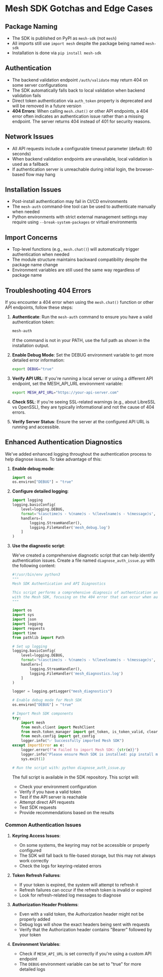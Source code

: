 # Mesh SDK Gotchas and Edge Cases

## Package Naming

- The SDK is published on PyPI as `mesh-sdk` (not `mesh`)
- All imports still use `import mesh` despite the package being named `mesh-sdk`
- Installation is done via `pip install mesh-sdk`

## Authentication

- The backend validation endpoint `/auth/validate` may return 404 on some server configurations
- The SDK automatically falls back to local validation when backend validation fails
- Direct token authentication via `auth_token` property is deprecated and will be removed in a future version
- **404 Errors**: When calling `mesh.chat()` or other API endpoints, a 404 error often indicates an authentication issue rather than a missing endpoint. The server returns 404 instead of 401 for security reasons.

## Network Issues

- All API requests include a configurable timeout parameter (default: 60 seconds)
- When backend validation endpoints are unavailable, local validation is used as a fallback
- If authentication server is unreachable during initial login, the browser-based flow may hang

## Installation Issues

- Post-install authentication may fail in CI/CD environments
- The `mesh-auth` command-line tool can be used to authenticate manually when needed
- Python environments with strict external management settings may require using `--break-system-packages` or virtual environments

## Import Concerns

- Top-level functions (e.g., `mesh.chat()`) will automatically trigger authentication when needed
- The module structure maintains backward compatibility despite the package name change
- Environment variables are still used the same way regardless of package name

## Troubleshooting 404 Errors

If you encounter a 404 error when using the `mesh.chat()` function or other API endpoints, follow these steps:

1. **Authenticate**: Run the `mesh-auth` command to ensure you have a valid authentication token:
   ```bash
   mesh-auth
   ```
   If the command is not in your PATH, use the full path as shown in the installation output.

2. **Enable Debug Mode**: Set the DEBUG environment variable to get more detailed error information:
   ```bash
   export DEBUG="true"
   ```

3. **Verify API URL**: If you're running a local server or using a different API endpoint, set the MESH_API_URL environment variable:
   ```bash
   export MESH_API_URL="https://your-api-server.com"
   ```

4. **Check SSL**: If you're seeing SSL-related warnings (e.g., about LibreSSL vs OpenSSL), they are typically informational and not the cause of 404 errors.

5. **Verify Server Status**: Ensure the server at the configured API URL is running and accessible.

## Enhanced Authentication Diagnostics

We've added enhanced logging throughout the authentication process to help diagnose issues. To take advantage of this:

1. **Enable debug mode**:
   ```python
   import os
   os.environ["DEBUG"] = "true"
   ```

2. **Configure detailed logging**:
   ```python
   import logging
   logging.basicConfig(
       level=logging.DEBUG,
       format='%(asctime)s - %(name)s - %(levelname)s - %(message)s',
       handlers=[
           logging.StreamHandler(),
           logging.FileHandler('mesh_debug.log')
       ]
   )
   ```

3. **Use the diagnostic script**:
   
   We've created a comprehensive diagnostic script that can help identify authentication issues. Create a file named `diagnose_auth_issue.py` with the following content:
   
   ```python
   #!/usr/bin/env python3
   """
   Mesh SDK Authentication and API Diagnostics
   
   This script performs a comprehensive diagnosis of authentication and API issues
   with the Mesh SDK, focusing on the 404 error that can occur when authentication fails.
   """
   
   import os
   import sys
   import json
   import logging
   import requests
   import time
   from pathlib import Path
   
   # Set up logging
   logging.basicConfig(
       level=logging.DEBUG,
       format='%(asctime)s - %(name)s - %(levelname)s - %(message)s',
       handlers=[
           logging.StreamHandler(),
           logging.FileHandler('mesh_diagnostics.log')
       ]
   )
   
   logger = logging.getLogger("mesh_diagnostics")
   
   # Enable debug mode for Mesh SDK
   os.environ["DEBUG"] = "true"
   
   # Import Mesh SDK components
   try:
       import mesh
       from mesh.client import MeshClient
       from mesh.token_manager import get_token, is_token_valid, clear_token
       from mesh.config import get_config
       logger.info("✅ Successfully imported Mesh SDK")
   except ImportError as e:
       logger.error(f"❌ Failed to import Mesh SDK: {str(e)}")
       logger.info("Please ensure Mesh SDK is installed: pip install mesh-sdk")
       sys.exit(1)
   
   # Run the script with: python diagnose_auth_issue.py
   ```
   
   The full script is available in the SDK repository. This script will:
   - Check your environment configuration
   - Verify if you have a valid token
   - Test if the API server is reachable
   - Attempt direct API requests
   - Test SDK requests
   - Provide recommendations based on the results

### Common Authentication Issues

1. **Keyring Access Issues**:
   - On some systems, the keyring may not be accessible or properly configured
   - The SDK will fall back to file-based storage, but this may not always work correctly
   - Check the logs for keyring-related errors

2. **Token Refresh Failures**:
   - If your token is expired, the system will attempt to refresh it
   - Refresh failures can occur if the refresh token is invalid or expired
   - Look for refresh-related log messages to diagnose

3. **Authorization Header Problems**:
   - Even with a valid token, the Authorization header might not be properly added
   - Debug logs will show the exact headers being sent with requests
   - Verify that the Authorization header contains "Bearer" followed by your token

4. **Environment Variables**:
   - Check if `MESH_API_URL` is set correctly if you're using a custom API endpoint
   - The `DEBUG` environment variable can be set to "true" for more detailed logs
